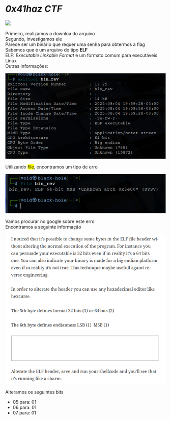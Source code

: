 # _**0x41haz CTF**_
![](cat.jpg)

Primeiro, realizamos o downloa do arquivo  
Segundo, investigamos ele  
Parece ser um binário que requer uma senha para obtermos a flag  
Sabemos que é um arquivo do tipo **ELF**  
ELF: _Executable Linkable Format_ é um formato comum para executáveis Linux  
Outras informações:  

![](exif_bin.jpg)

Utilizando <mark>file</mark>, encontramos um tipo de erro  

![](error.jpg)

Vamos procurar no google sobre este erro  
Encontramos a seguinte informação  

![](hex_change.jpg)

Alteramos os seguintes bits
* 05 para: 01
* 06 para: 01
* 07 para: 01

